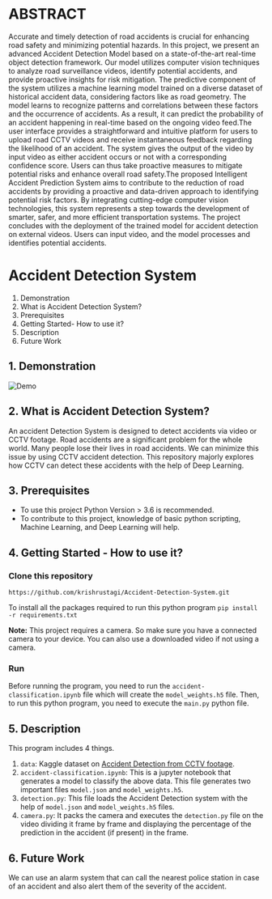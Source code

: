 # ABSTRACT

Accurate and timely detection of road accidents is crucial for enhancing road safety and minimizing potential hazards. In this project, we present an advanced Accident 
Detection Model based on a state-of-the-art real-time object detection framework. Our model utilizes computer vision techniques to analyze road surveillance videos, identify 
potential accidents, and provide proactive insights for risk mitigation. The predictive component of the system utilizes a machine learning model trained on a diverse dataset of
historical accident data, considering factors like as road geometry. The model learns to recognize patterns and correlations between these factors and the occurrence of 
accidents. As a result, it can predict the probability of an accident happening in real-time based on the ongoing video feed.The user interface provides a straightforward and 
intuitive platform for users to upload road CCTV videos and receive instantaneous feedback regarding the likelihood of an accident. The system gives the output of the video by 
input video as either accident occurs or not with a corresponding confidence score. Users can thus take proactive measures to mitigate potential risks and enhance overall road 
safety.The proposed Intelligent Accident Prediction System aims to contribute to the reduction of road accidents by providing a proactive and data-driven approach to 
identifying potential risk factors. By integrating cutting-edge computer vision technologies, this system represents a step towards the development of smarter, safer, and 
more efficient transportation systems. The project concludes with the deployment of the trained model for accident detection on external videos. Users can input video, and the 
model processes and identifies potential accidents.

# Accident Detection System

1. Demonstration
2. What is Accident Detection System?
3. Prerequisites
4. Getting Started- How to use it?
5. Description
6. Future Work

## 1. Demonstration

![Demo](https://user-images.githubusercontent.com/54409969/173066273-732f7da9-8645-4809-aa7a-bb2f78548b3e.gif)

## 2. What is Accident Detection System?

An accident Detection System is designed to detect accidents via video or CCTV footage. Road accidents are a significant problem for the whole world. Many people lose their lives in road accidents. We can minimize this issue by using CCTV accident detection. This repository majorly explores how CCTV can detect these accidents with the help of Deep Learning.

## 3. Prerequisites

- To use this project Python Version > 3.6 is recommended.
- To contribute to this project, knowledge of basic python scripting, Machine Learning, and Deep Learning will help.

## 4. Getting Started - How to use it?

### Clone this repository

`https://github.com/krishrustagi/Accident-Detection-System.git`

To install all the packages required to run this python program
`pip install -r requirements.txt`

**Note:** This project requires a camera. So make sure you have a connected camera to your device. You can also use a downloaded video if not using a camera.

### Run
Before running the program, you need to run the `accident-classification.ipynb` file which will create the `model_weights.h5` file. Then, to run this python program, you need to execute the `main.py` python file.

## 5. Description

This program includes 4 things.

1. `data`: Kaggle dataset on [Accident Detection from CCTV footage](https://www.kaggle.com/code/mrcruise/accident-classification/data).
2. `accident-classification.ipynb`: This is a jupyter notebook that generates a model to classify the above data. This file generates two important files `model.json` and `model_weights.h5`.
3. `detection.py`: This file loads the Accident Detection system with the help of `model.json` and `model_weights.h5` files.
4. `camera.py`: It packs the camera and executes the `detection.py` file on the video dividing it frame by frame and displaying the percentage of the prediction in the accident (if present) in the frame.

## 6. Future Work

We can use an alarm system that can call the nearest police station in case of an accident and also alert them of the severity of the accident.
